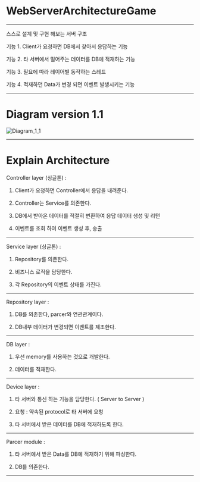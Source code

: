 # WebServerArchitectureGame

-----------------------------------------------------------------------------------------------------------------------------------------------------

스스로 설계 및 구현 해보는 서버 구조

기능 1. Client가 요청하면 DB에서 찾아서 응답하는 기능

기능 2. 타 서버에서 밀어주는 데이터를 DB에 적재하는 기능

기능 3. 필요에 따라 레이어별 동작하는 스레드

기능 4. 적재하던 Data가 변경 되면 이벤트 발생시키는 기능

-----------------------------------------------------------------------------------------------------------------------------------------------------

# Diagram version 1.1

![Diagram_1_1](https://user-images.githubusercontent.com/33487061/159020607-48d5c36c-d93e-47bf-928b-0291e6b02901.png)

-----------------------------------------------------------------------------------------------------------------------------------------------------

# Explain Architecture

Controller layer (싱글톤) : 

1. Client가 요청하면 Controller에서 응답을 내려준다.

2. Controller는 Service를 의존한다.

3. DB에서 받아온 데이터를 적절히 변환하여 응답 데이터 생성 및 리턴

4. 이벤트를 조회 하여 이벤트 생성 후, 송출

-----

Service layer (싱글톤) : 

1. Repository를 의존한다.

2. 비즈니스 로직을 담당한다.

3. 각 Repository의 이벤트 상태를 가진다.

-----

Repository layer :

1. DB를 의존한다, parcer와 연관관계이다.

2. DB내부 데이터가 변경되면 이벤트를 제조한다.

------

DB layer : 

1. 우선 memory를 사용하는 것으로 개발한다.

2. 데이터를 적재한다.

------

Device layer : 

1. 타 서버와 통신 하는 기능을 담당한다. ( Server to Server )

2. 요청 : 약속된 protocol로 타 서버에 요청

3. 타 서버에서 받은 데이터를 DB에 적재하도록 한다.

-----

Parcer module : 

1. 타 서버에서 받은 Data를 DB에 적재하기 위해 파싱한다.

2. DB를 의존한다.

-----------------------------------------------------------------------------------------------------------------------------------------------------


